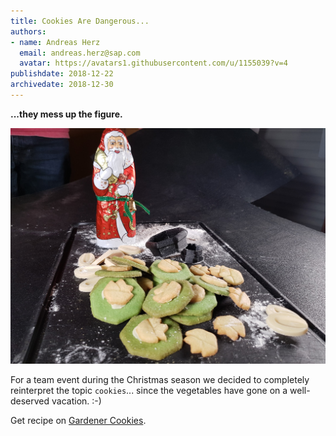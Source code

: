 ```yaml
---
title: Cookies Are Dangerous... 
authors: 
- name: Andreas Herz
  email: andreas.herz@sap.com
  avatar: https://avatars1.githubusercontent.com/u/1155039?v=4
publishdate: 2018-12-22
archivedate: 2018-12-30
---
```


**...they mess up the figure.**


![](./images/cookie.jpg)

For a team event during the Christmas season we decided to completely reinterpret the 
topic `cookies`... since the vegetables have gone on a well-deserved vacation. :-)



Get recipe on [Gardener Cookies](./12.25-Gardener_Cookies.md).